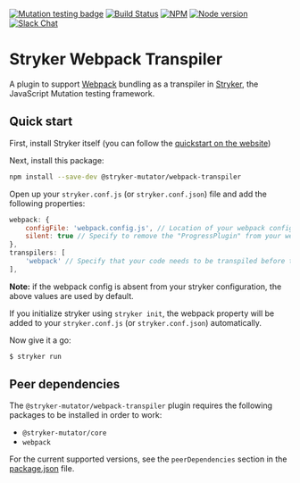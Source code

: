[![Mutation testing badge](https://img.shields.io/endpoint?style=flat&url=https%3A%2F%2Fbadge-api.stryker-mutator.io%2Fgithub.com%2Fstryker-mutator%2Fstryker%2Fmaster%3Fmodule%3Dwebpack-transpiler)](https://dashboard.stryker-mutator.io/reports/github.com/stryker-mutator/stryker/master?module=webpack-transpiler)
[![Build Status](https://github.com/stryker-mutator/stryker/workflows/CI/badge.svg)](https://github.com/stryker-mutator/stryker/actions?query=workflow%3ACI+branch%3Amaster)
[![NPM](https://img.shields.io/npm/dm/@stryker-mutator/webpack-transpiler.svg)](https://www.npmjs.com/package/@stryker-mutator/webpack-transpiler)
[![Node version](https://img.shields.io/node/v/@stryker-mutator/webpack-transpiler.svg)](https://img.shields.io/node/v/@stryker-mutator/webpack-transpiler.svg)
[![Slack Chat](https://img.shields.io/badge/slack-chat-brightgreen.svg?logo=slack)](https://join.slack.com/t/stryker-mutator/shared_invite/enQtOTUyMTYyNTg1NDQ0LTU4ODNmZDlmN2I3MmEyMTVhYjZlYmJkOThlNTY3NTM1M2QxYmM5YTM3ODQxYmJjY2YyYzllM2RkMmM1NjNjZjM)

# Stryker Webpack Transpiler

A plugin to support [Webpack](http://webpack.js.org/) bundling as a transpiler in [Stryker](https://stryker-mutator.io), the JavaScript Mutation testing framework.

## Quick start

First, install Stryker itself (you can follow the [quickstart on the website](https://stryker-mutator.io/quickstart.html))

Next, install this package:

```bash
npm install --save-dev @stryker-mutator/webpack-transpiler
```

Open up your `stryker.conf.js` (or `stryker.conf.json`) file and add the following properties:

```javascript
webpack: {
    configFile: 'webpack.config.js', // Location of your webpack config file
    silent: true // Specify to remove the "ProgressPlugin" from your webpack config file (making the process silent)
},
transpilers: [
    'webpack' // Specify that your code needs to be transpiled before tests can be run
],
```

**Note:** if the webpack config is absent from your stryker configuration, the above values are used by default.

If you initialize stryker using `stryker init`, the webpack property will be added to your `stryker.conf.js` (or `stryker.conf.json`) automatically.

Now give it a go:

```bash
$ stryker run
```

## Peer dependencies
The `@stryker-mutator/webpack-transpiler` plugin requires the following packages to be installed in order to work:

* `@stryker-mutator/core`
* `webpack`

For the current supported versions, see the `peerDependencies` section in the [package.json](https://github.com/stryker-mutator/stryker/tree/master/packages/webpack-transpiler/package.json) file.